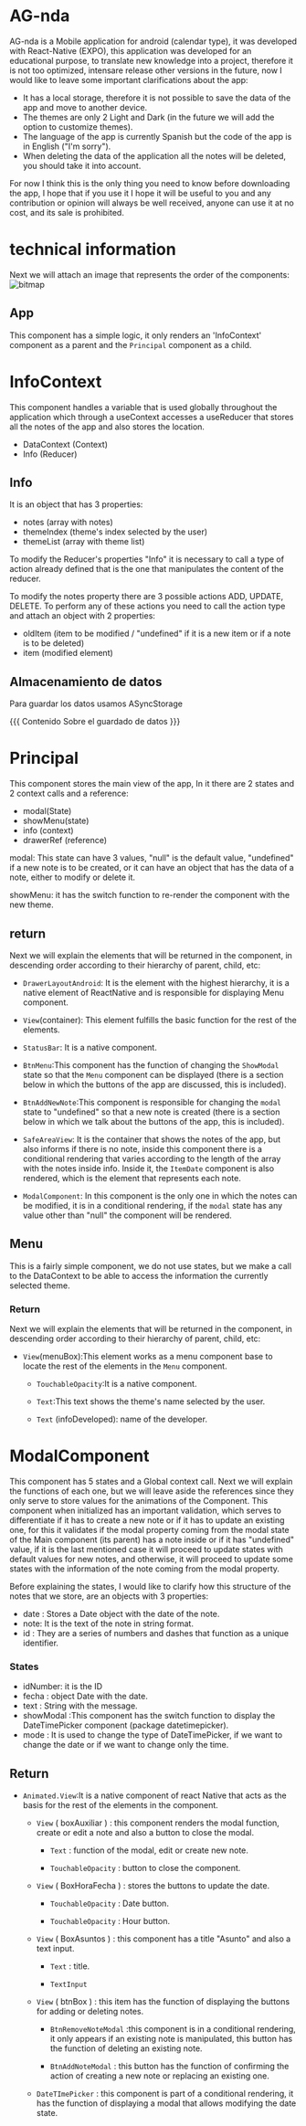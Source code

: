 # AG-nda 
AG-nda is a Mobile application for android (calendar type), it was developed with React-Native (EXPO), this application was developed for an educational purpose, to translate new knowledge into a project, therefore it is not too optimized, intensare release other versions in the future, now I would like to leave some important clarifications about the app:

 - It has a local storage, therefore it is not possible to save the data of the app and move to another device.
 - The themes are only 2 Light and Dark (in the future we will add the option to customize themes).
 - The language of the app is currently Spanish but the code of the app is in English ("I'm sorry").
 - When deleting the data of the application all the notes will be deleted, you should take it into account.

For now I think this is the only thing you need to know before downloading the app, I hope that if you use it I hope it will be useful to you and any contribution or opinion will always be well received, anyone can use it at no cost, and its sale is prohibited.


# technical information

Next we will attach an image that represents the order of the components:
![bitmap](https://user-images.githubusercontent.com/93448122/234439807-907695ad-4615-4118-afa7-cc3abb64abb8.png)

## App
This component has a simple logic, it only renders an 'InfoContext' component as a parent and the `Principal` component as a child.


# InfoContext
  
This component handles a variable that is used globally throughout the application which through a useContext accesses a useReducer that stores all the notes of the app and also stores the location.
 
  - DataContext (Context)
  - Info (Reducer)

## Info
  
It is an object that has 3 properties:
  - notes (array with notes)
  - themeIndex (theme's index selected by the user)
  - themeList (array with theme list)

To modify the Reducer's properties "Info" it is necessary to call a type of action already defined that is the one that manipulates the content of the reducer.
 
To modify the notes property there are 3 possible actions ADD, UPDATE, DELETE. To perform any of these actions you need to call the action type and attach an object with 2 properties:
  
 - oldItem (item to be modified / "undefined" if it is a new item or if a note is to be deleted)
 - item (modified element)
  
 ## Almacenamiento de datos
 
 Para guardar los datos usamos ASyncStorage 
 
 {{{				Contenido Sobre el guardado de datos 				}}}
 



 # Principal
 This component stores the main view of the app, In it there are 2 states and 2 context calls and a reference:
 
 - modal(State)
 - showMenu(state)
 - info (context)
 - drawerRef (reference)
 
 
modal: This state can have 3 values, "null" is the default value, "undefined" if a new note is to be created, or it can have an object that has the data of a note, either to modify or delete it.
	
showMenu: it has the switch function to re-render the component with the new theme.


## return
Next we will explain the elements that will be returned in the component, in descending order according to their hierarchy of parent, child, etc:

  - `DrawerLayoutAndroid`: It is the element with the highest hierarchy, it is a native element of ReactNative and is responsible for displaying Menu component.
	
  - `View`(container): This element fulfills the basic function for the rest of the elements.
	
 - `StatusBar`: It is a native component.
	
  - `BtnMenu`:This component has the function of changing the `ShowModal` state so that the `Menu` component can be displayed (there is a section below in which the buttons of the app are discussed, this is included).
	
   - `BtnAddNewNote`:This component is responsible for changing the `modal` state to "undefined" so that a new note is created (there is a section below in which we talk about the buttons of the app, this is included).
	
  - `SafeAreaView`: It is the container that shows the notes of the app, but also informs if there is no note, inside this component there is a conditional rendering that varies according to the length of the array with the notes inside info. Inside it, the `ItemDate` component is also rendered, which is the element that represents each note.
	
  - `ModalComponent`: In this component is the only one in which the notes can be modified, it is in a conditional rendering, if the `modal` state has any value other than "null" the component will be rendered.

	

	
## Menu
This is a fairly simple component, we do not use states, but we make a call to the DataContext to be able to access the information the currently selected theme.

### Return
Next we will explain the elements that will be returned in the component, in descending order according to their hierarchy of parent, child, etc:
	
- `View`(menuBox):This element works as a menu component base to locate the rest of the elements in the `Menu` component.
	
	- `TouchableOpacity`:It is a native component.
	
	- `Text`:This text shows the theme's name selected by the user.
	
	- `Text` (infoDeveloped): name of the developer.

	
	
	
	
	
# ModalComponent

This component has 5 states and a Global context call. Next we will explain the functions of each one, but we will leave aside the references since they only serve to store values for the animations of the Component.
This component when initialized has an important validation, which serves to differentiate if it has to create a new note or if it has to update an existing one, for this it validates if the modal property coming from the modal state of the Main component (its parent) has a note inside or if it has "undefined" value, if it is the last mentioned case it will proceed to update states with default values for new notes, and otherwise, it will proceed to update some states with the information of the note coming from the modal property.

Before explaining the states, I would like to clarify how this structure of the notes that we store, are an objects with 3 properties:

- date : Stores a Date object with the date of the note.
- note: It is the text of the note in string format.
- id : They are a series of numbers and dashes that function as a unique identifier.

### States

- idNumber: it is the ID 
- fecha : object Date with the date.
- text : String with the message.
- showModal :This component has the switch function to display the DateTimePicker component (package datetimepicker).
- mode : It is used to change the type of DateTimePicker, if we want to change the date or if we want to change only the time.

## Return

- `Animated.View`:It is a native component of react Native that acts as the basis for the rest of the elements in the component.
	- `View` ( boxAuxiliar ) : this component renders the modal function, create or edit a note and also a button to close the modal.
	
		- `Text` : function of the modal, edit or create new note.
	
		- `TouchableOpacity` : button to close the component.
	
	- `View` ( BoxHoraFecha ) : stores the buttons to update the date.
	
		- `TouchableOpacity` : Date button.
	
		- `TouchableOpacity` : Hour button.
	
	- `View` ( BoxAsuntos ) : this component has a title "Asunto" and also a text input.
	
		- `Text` : title.
	
		- `TextInput`
	
	- `View` ( btnBox ) : this item has the function of displaying the buttons for adding or deleting notes.
	
		- `BtnRemoveNoteModal` :this component is in a conditional rendering, it only appears if an existing note is manipulated, this button has the function of deleting an existing note.
	
		- `BtnAddNoteModal` : this button has the function of confirming the action of creating a new note or replacing an existing one.
	
	- `DateTImePicker` : this component is part of a conditional rendering, it has the function of displaying a modal that allows modifying the date state.
	
